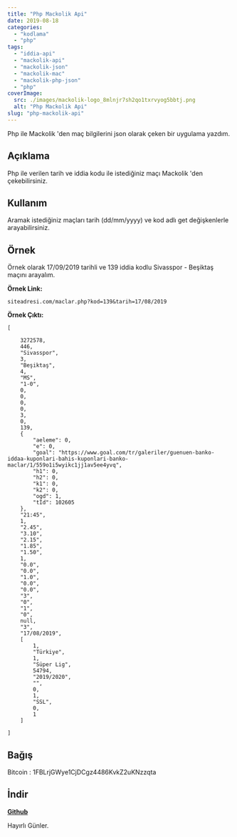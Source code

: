 ```yaml
---
title: "Php Mackolik Api"
date: 2019-08-18
categories: 
  - "kodlama"
  - "php"
tags: 
  - "iddia-api"
  - "mackolik-api"
  - "mackolik-json"
  - "mackolik-mac"
  - "mackolik-php-json"
  - "php"
coverImage:
  src: ./images/mackolik-logo_8mlnjr7sh2qo1txrvyog5bbtj.png
  alt: "Php Mackolik Api"
slug: "php-mackolik-api"
---
```


Php ile Mackolik 'den maç bilgilerini json olarak çeken bir uygulama yazdım.

<!--more-->

## Açıklama

Php ile verilen tarih ve iddia kodu ile istediğiniz maçı Mackolik 'den çekebilirsiniz.

## Kullanım

Aramak istediğiniz maçları tarih (dd/mm/yyyy) ve kod adlı get değişkenlerle arayabilirsiniz.

## Örnek

Örnek olarak 17/09/2019 tarihli ve 139 iddia kodlu Sivasspor - Beşiktaş maçını arayalım.

**Örnek Link:**

```
siteadresi.com/maclar.php?kod=139&tarih=17/08/2019
```

**Örnek Çıktı:**

```
[

    3272578,
    446,
    "Sivasspor",
    3,
    "Beşiktaş",
    4,
    "MS",
    "1-0",
    0,
    0,
    0,
    0,
    3,
    0,
    139,
    {
        "aeleme": 0,
        "e": 0,
        "goal": "https://www.goal.com/tr/galeriler/guenuen-banko-iddaa-kuponlari-bahis-kuponlari-banko-maclar/1/559o1i5wyikc1jj1av5ee4yvq",
        "h1": 0,
        "h2": 0,
        "k1": 0,
        "k2": 0,
        "ogd": 1,
        "tId": 102605
    },
    "21:45",
    1,
    "2.45",
    "3.10",
    "2.15",
    "1.85",
    "1.50",
    1,
    "0.0",
    "0.0",
    "1.0",
    "0.0",
    "0.0",
    "3",
    "0",
    "1",
    "0",
    null,
    "3",
    "17/08/2019",
    [
        1,
        "Türkiye",
        1,
        "Süper Lig",
        54794,
        "2019/2020",
        "",
        0,
        1,
        "SSL",
        0,
        1
    ]

]

```

## Bağış

Bitcoin : 1FBLrjGWye1CjDCgz4486KvkZ2uKNzzqta

## İndir

**[Github](https://github.com/EmreKara5aya/Php-Mackolik-Api)**

Hayırlı Günler.
